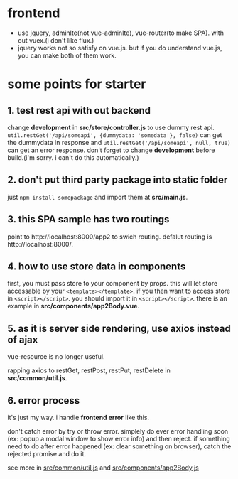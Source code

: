 # frontend

- use jquery, adminlte(not vue-adminlte), vue-router(to make SPA). with out vuex.(i don't like flux.)
- jquery works not so satisfy on vue.js. but if you do understand vue.js, you can make both of them work.

# some points for starter

## 1. test rest api with out backend

change **development** in **src/store/controller.js** to use dummy rest api. `util.restGet('/api/someapi', {dummydata: 'somedata'}, false)` can get the dummydata in response and `util.restGet('/api/someapi', null, true)` can get an error response. don't forget to change **development** before build.(i'm sorry. i can't do this automatically.)

## 2. don't put third party package into static folder

just `npm install somepackage` and import them at **src/main.js**.

## 3. this SPA sample has two routings

point to http://localhost:8000/app2 to swich routing. defalut routing is http://localhost:8000/.

## 4. how to use store data in components

first, you must pass store to your component by props. this will let store accessable by your `<template></template>`. if you then want to access store in `<script></script>`. you should import it in `<script></script>`. there is an example in **src/components/app2Body.vue**.

## 5. as it is server side rendering, use axios instead of ajax

vue-resource is no longer useful.

rapping axios to restGet, restPost, restPut, restDelete in **src/common/util.js**.

## 6. error process

it's just my way. i handle **frontend error** like this.

don't catch error by try or throw error. simplely do ever error handling soon (ex: popup a modal window to show error info) and then reject. if something need to do after error happened (ex: clear something on browser), catch the rejected promise and do it.

see more in [src/common/util.js](./src/common/util.js) and [src/components/app2Body.js](./src/components/app2Body.js)
